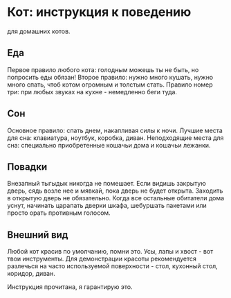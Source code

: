 # Кот: инструкция к поведению
для домашних котов.

## Еда
Первое правило любого кота: голодным можешь ты не быть, но попросить еды обязан!
Второе правило: нужно много кушать, нужно много спать, чтоб котом огромным и толстым стать.
Правило номер три: при любых звуках на кухне - немедленно беги туда.

## Сон
Основное правило: спать днем, накапливая силы к ночи. 
Лучшие места для сна: клавиатура, ноутбук, коробка, диван.
Неподходящие места для сна: специально приобретенные кошачьи дома и кошачьи лежанки.

## Повадки
Внезапный тыгыдык никогда не помешает.
Если видишь закрытую дверь, сядь возле нее и мявкай, пока дверь не будет открыта.
Заходить в открытую дверь не обязательно.
Когда все остальные обитатели дома уснут, начинать царапать дверки шкафа, шебуршать пакетами или просто орать противным голосом.

## Внешний вид
Любой кот красив по умолчанию, помни это. 
Усы, лапы и хвост - вот твои инструменты.
Для демонстрации красоты рекомендуется разлечься на часто используемой поверхности - стол, кухонный стол, коридор, диван.

Инструкция прочитана, я гарантирую это.
